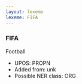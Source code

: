 ```yaml
---
layout: lexeme
lexeme: FIFA
---
```


###  FIFA

Football
* UPOS:  PROPN
* Added from:  unk
* Possible NER class:  ORG

